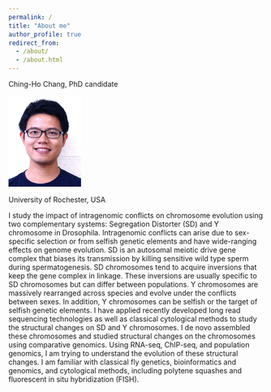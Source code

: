 ```yaml
---
permalink: /
title: "About me"
author_profile: true
redirect_from: 
  - /about/
  - /about.html
---
```


Ching-Ho Chang, PhD candidate

<img src="/images/profile.jpg" height="180px">

University of Rochester, USA

I study the impact of intragenomic conflicts on chromosome evolution using two complementary systems: Segregation Distorter (SD) and Y chromosome in Drosophila. Intragenomic conflicts can arise due to sex-specific selection or from selfish genetic elements and have wide-ranging effects on genome evolution. SD is an autosomal meiotic drive gene complex that biases its transmission by killing sensitive wild type sperm during spermatogenesis. SD chromosomes tend to acquire inversions that keep the gene complex in linkage. These inversions are usually specific to SD chromosomes but can differ between populations. Y chromosomes are massively rearranged across species and evolve under the conflicts between sexes. In addition, Y chromosomes can be selfish or the target of selfish genetic elements. I have applied recently developed long read sequencing technologies as well as classical cytological methods to study the structural changes on SD and Y chromosomes. I de novo assembled these chromosomes and studied structural changes on the chromosomes using comparative genomics. Using RNA-seq, ChIP-seq, and population genomics, I am trying to understand the evolution of these structural changes. I am familiar with classical fly genetics, bioinformatics and genomics, and cytological methods, including polytene squashes and fluorescent in situ hybridization (FISH).


